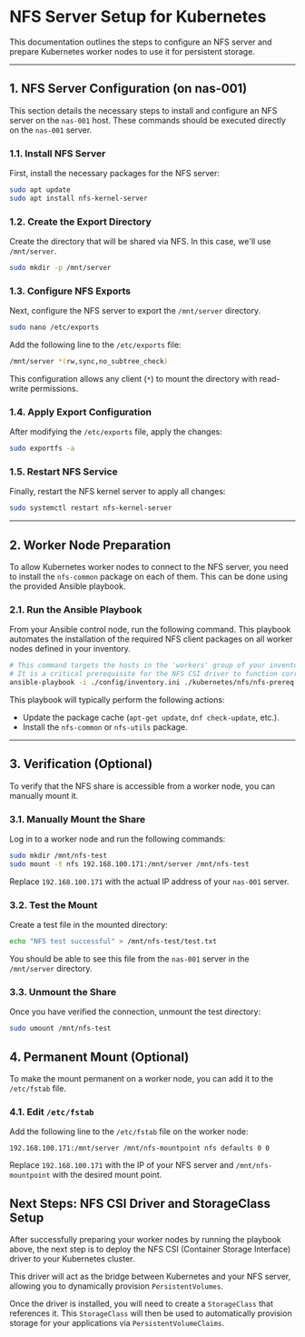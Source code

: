 # NFS Server Setup for Kubernetes

This documentation outlines the steps to configure an NFS server and prepare Kubernetes worker nodes to use it for persistent storage.

---
## 1. NFS Server Configuration (on nas-001)

This section details the necessary steps to install and configure an NFS server on the `nas-001` host. These commands should be executed directly on the `nas-001` server.

### 1.1. Install NFS Server

First, install the necessary packages for the NFS server:

```bash
sudo apt update
sudo apt install nfs-kernel-server
```

### 1.2. Create the Export Directory

Create the directory that will be shared via NFS. In this case, we'll use `/mnt/server`.

```bash
sudo mkdir -p /mnt/server
```

### 1.3. Configure NFS Exports

Next, configure the NFS server to export the `/mnt/server` directory.

```bash
sudo nano /etc/exports
```

Add the following line to the `/etc/exports` file:

```bash
/mnt/server *(rw,sync,no_subtree_check)
```

This configuration allows any client (`*`) to mount the directory with read-write permissions.

### 1.4. Apply Export Configuration

After modifying the `/etc/exports` file, apply the changes:

```bash
sudo exportfs -a
```

### 1.5. Restart NFS Service

Finally, restart the NFS kernel server to apply all changes:

```bash
sudo systemctl restart nfs-kernel-server
```

---
## 2. Worker Node Preparation

To allow Kubernetes worker nodes to connect to the NFS server, you need to install the `nfs-common` package on each of them. This can be done using the provided Ansible playbook.

### 2.1. Run the Ansible Playbook

From your Ansible control node, run the following command. This playbook automates the installation of the required NFS client packages on all worker nodes defined in your inventory.

```bash
# This command targets the hosts in the 'workers' group of your inventory file.
# It is a critical prerequisite for the NFS CSI driver to function correctly.
ansible-playbook -i ./config/inventory.ini ./kubernetes/nfs/nfs-prereq.yml --ask-become-pass
```

This playbook will typically perform the following actions:
- Update the package cache (`apt-get update`, `dnf check-update`, etc.).
- Install the `nfs-common` or `nfs-utils` package.

---
## 3. Verification (Optional)

To verify that the NFS share is accessible from a worker node, you can manually mount it.

### 3.1. Manually Mount the Share

Log in to a worker node and run the following commands:

```bash
sudo mkdir /mnt/nfs-test
sudo mount -t nfs 192.168.100.171:/mnt/server /mnt/nfs-test
```

Replace `192.168.100.171` with the actual IP address of your `nas-001` server.

### 3.2. Test the Mount

Create a test file in the mounted directory:

```bash
echo "NFS test successful" > /mnt/nfs-test/test.txt
```

You should be able to see this file from the `nas-001` server in the `/mnt/server` directory.

### 3.3. Unmount the Share

Once you have verified the connection, unmount the test directory:

```bash
sudo umount /mnt/nfs-test
```

## 4. Permanent Mount (Optional)

To make the mount permanent on a worker node, you can add it to the `/etc/fstab` file.

### 4.1. Edit `/etc/fstab`

Add the following line to the `/etc/fstab` file on the worker node:

```
192.168.100.171:/mnt/server /mnt/nfs-mountpoint nfs defaults 0 0
```

Replace `192.168.100.171` with the IP of your NFS server and `/mnt/nfs-mountpoint` with the desired mount point.

## Next Steps: NFS CSI Driver and StorageClass Setup

After successfully preparing your worker nodes by running the playbook above, the next step is to deploy the NFS CSI (Container Storage Interface) driver to your Kubernetes cluster.

This driver will act as the bridge between Kubernetes and your NFS server, allowing you to dynamically provision `PersistentVolumes`.

Once the driver is installed, you will need to create a `StorageClass` that references it. This `StorageClass` will then be used to automatically provision storage for your applications via `PersistentVolumeClaims`.
